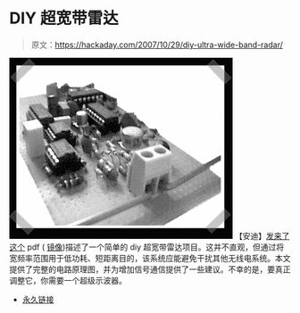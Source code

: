 # DIY 超宽带雷达

> 原文：<https://hackaday.com/2007/10/29/diy-ultra-wide-band-radar/>

![](img/c502074c02339754fa506ea38774abd4.png)
【安迪】[发来了这个](https://www.mikrocontroller.net/attachment/27468/osee.pdf) pdf ( [镜像](http://biobug.org/had-mirror/))描述了一个简单的 diy 超宽带雷达项目。这并不直观，但通过将宽频率范围用于低功耗、短距离目的，该系统应能避免干扰其他无线电系统。本文提供了完整的电路原理图，并为增加信号通信提供了一些建议。不幸的是，要真正调整它，你需要一个超级示波器。

*   [永久链接](https://www.mikrocontroller.net/attachment/27468/osee.pdf)